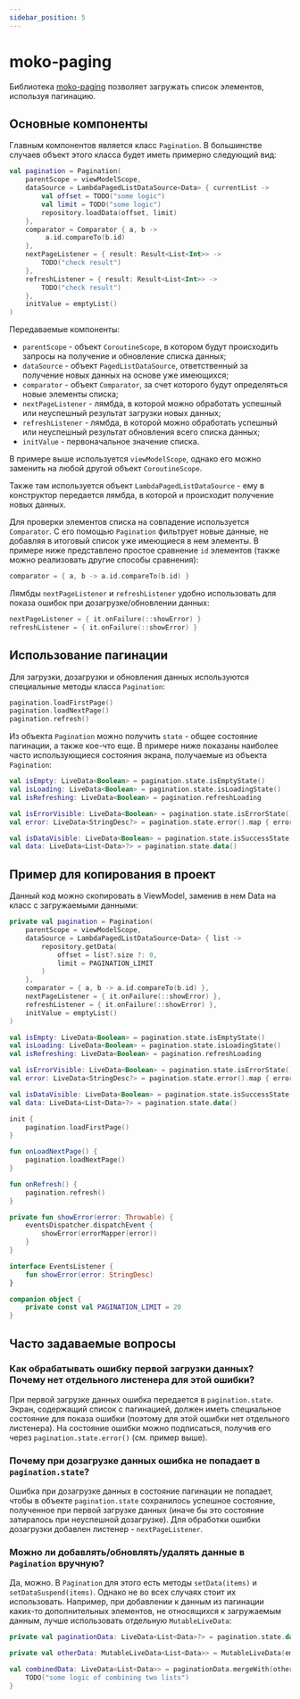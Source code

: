 ```yaml
---
sidebar_position: 5
---
```


# moko-paging

Библиотека [moko-paging](https://github.com/icerockdev/moko-paging) позволяет загружать
список элементов, используя пагинацию.

## Основные компоненты

Главным компонентов является класс `Pagination`.
В большинстве случаев объект этого класса будет иметь примерно следующий вид:

```kotlin
val pagination = Pagination(
    parentScope = viewModelScope,
    dataSource = LambdaPagedListDataSource<Data> { currentList ->
        val offset = TODO("some logic")
        val limit = TODO("some logic")
        repository.loadData(offset, limit)
    },
    comparator = Comparator { a, b ->
         a.id.compareTo(b.id)
    },
    nextPageListener = { result: Result<List<Int>> ->
        TODO("check result")
    },
    refreshListener = { result: Result<List<Int>> ->
        TODO("check result")
    },
    initValue = emptyList()
)
```

Передаваемые компоненты:

- `parentScope` - объект `CoroutineScope`, в котором будут происходить запросы на получение и обновление списка данных;
- `dataSource` - объект `PagedListDataSource`, ответственный за получение новых данных на основе уже имеющихся;
- `comparator` - объект `Comparator`, за счет которого будут определяться новые элементы списка;
- `nextPageListener` - лямбда, в которой можно обработать успешный или неуспешный результат загрузки новых данных;
- `refreshListener` - лямбда, в которой можно обработать успешный или неуспешный результат обновления всего списка данных;
- `initValue` - первоначальное значение списка.

В примере выше используется `viewModelScope`, однако его можно заменить на любой другой объект `CoroutineScope`.

Также там используется объект `LambdaPagedListDataSource` - ему в конструктор передается лямбда,
в которой и происходит получение новых данных.

Для проверки элементов списка на совпадение используется `Comparator`.
С его помощью `Pagination` фильтрует новые данные, не добавляя в итоговый список уже имеющиеся в нем элементы.
В примере ниже представлено простое сравнение `id` элементов (также можно реализовать другие способы сравнения):

```kotlin
comparator = { a, b -> a.id.compareTo(b.id) }
```

Лямбды `nextPageListener` и `refreshListener` удобно использовать для показа ошибок при дозагрузке/обновлении данных:

```kotlin
nextPageListener = { it.onFailure(::showError) }
refreshListener = { it.onFailure(::showError) }
```

## Использование пагинации

Для загрузки, дозагрузки и обновления данных используются специальные методы класса `Pagination`:

```kotlin
pagination.loadFirstPage()
pagination.loadNextPage()
pagination.refresh()
```

Из объекта `Pagination` можно получить `state` - общее состояние пагинации, а также кое-что еще.
В примере ниже показаны наиболее часто использующиеся состояния экрана, получаемые из объекта `Pagination`:

```kotlin
val isEmpty: LiveData<Boolean> = pagination.state.isEmptyState()
val isLoading: LiveData<Boolean> = pagination.state.isLoadingState()
val isRefreshing: LiveData<Boolean> = pagination.refreshLoading

val isErrorVisible: LiveData<Boolean> = pagination.state.isErrorState()
val error: LiveData<StringDesc?> = pagination.state.error().map { errorMapper(it) }

val isDataVisible: LiveData<Boolean> = pagination.state.isSuccessState()
val data: LiveData<List<Data>?> = pagination.state.data()
```

## Пример для копирования в проект

Данный код можно скопировать в ViewModel, заменив в нем Data на класс с загружаемыми данными:

```kotlin
private val pagination = Pagination(
    parentScope = viewModelScope,
    dataSource = LambdaPagedListDataSource<Data> { list ->
        repository.getData(
            offset = list?.size ?: 0,
            limit = PAGINATION_LIMIT
        )
    },
    comparator = { a, b -> a.id.compareTo(b.id) },
    nextPageListener = { it.onFailure(::showError) },
    refreshListener = { it.onFailure(::showError) },
    initValue = emptyList()
)

val isEmpty: LiveData<Boolean> = pagination.state.isEmptyState()
val isLoading: LiveData<Boolean> = pagination.state.isLoadingState()
val isRefreshing: LiveData<Boolean> = pagination.refreshLoading

val isErrorVisible: LiveData<Boolean> = pagination.state.isErrorState()
val error: LiveData<StringDesc?> = pagination.state.error().map { errorMapper(it) }

val isDataVisible: LiveData<Boolean> = pagination.state.isSuccessState()
val data: LiveData<List<Data>?> = pagination.state.data()

init {
    pagination.loadFirstPage()
}

fun onLoadNextPage() {
    pagination.loadNextPage()
}

fun onRefresh() {
    pagination.refresh()
}

private fun showError(error: Throwable) {
    eventsDispatcher.dispatchEvent {
        showError(errorMapper(error))
    }
}

interface EventsListener {
    fun showError(error: StringDesc)
}

companion object {
    private const val PAGINATION_LIMIT = 20
}
```

## Часто задаваемые вопросы

### Как обрабатывать ошибку первой загрузки данных? Почему нет отдельного листенера для этой ошибки?

При первой загрузке данных ошибка передается в `pagination.state`.
Экран, содержащий список с пагинацией, должен иметь специальное состояние для показа ошибки
(поэтому для этой ошибки нет отдельного листенера).
На состояние ошибки можно подписаться, получив его через `pagination.state.error()` (см. пример выше).

### Почему при дозагрузке данных ошибка не попадает в `pagination.state`?

Ошибка при дозагрузке данных в состояние пагинации не попадает, чтобы в объекте
`pagination.state` сохранилось успешное состояние, полученное при первой загрузке данных
(иначе бы это состояние затиралось при неуспешной дозагрузке).
Для обработки ошибки дозагрузки добавлен листенер - `nextPageListener`.

### Можно ли добавлять/обновлять/удалять данные в `Pagination` вручную?

Да, можно. В `Pagination` для этого есть методы `setData(items)` и `setDataSuspend(items)`.
Однако не во всех случаях стоит их использовать.
Например, при добавлении к данным из пагинации каких-то дополнительных элементов,
не относящихся к загружаемым данным, лучше использовать отдельную `MutableLiveData`:

```kotlin
private val paginationData: LiveData<List<Data>?> = pagination.state.data()

private val otherData: MutableLiveData<List<Data>> = MutableLiveData(emptyList())

val combinedData: LiveData<List<Data>> = paginationData.mergeWith(otherData) { one, other ->
    TODO("some logic of combining two lists")
}
```
